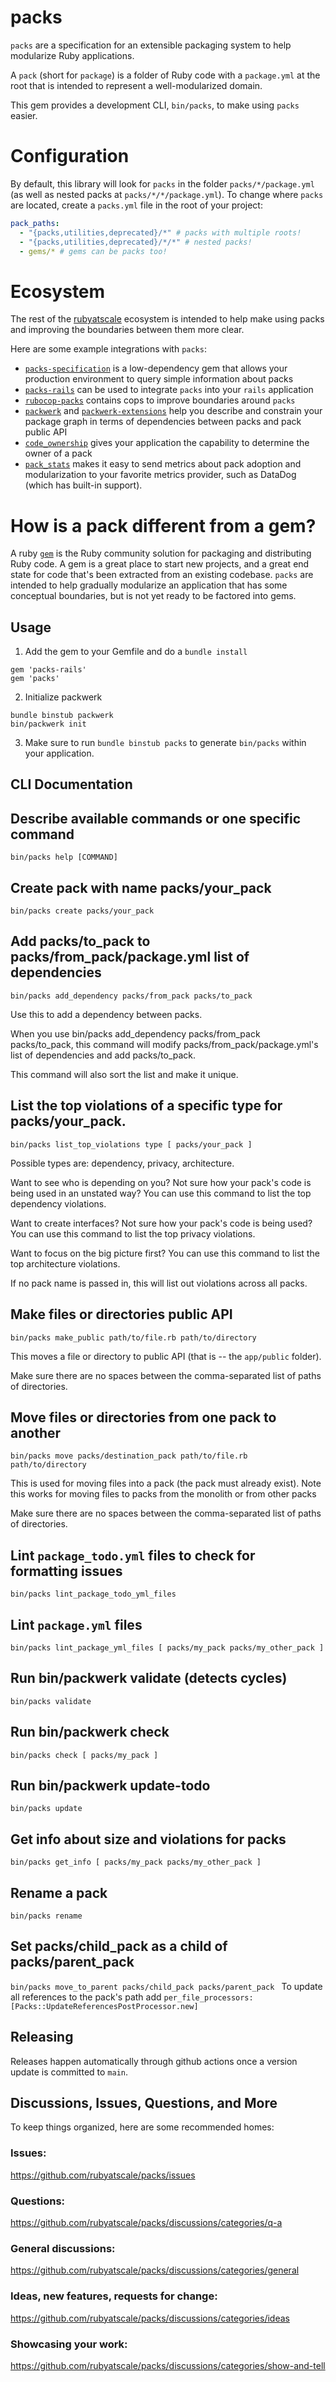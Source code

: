 # packs

`packs` are a specification for an extensible packaging system to help modularize Ruby applications.

A `pack` (short for `package`) is a folder of Ruby code with a `package.yml` at the root that is intended to represent a well-modularized domain.

This gem provides a development CLI, `bin/packs`, to make using `packs` easier.

# Configuration
By default, this library will look for `packs` in the folder `packs/*/package.yml` (as well as nested packs at `packs/*/*/package.yml`). To change where `packs` are located, create a `packs.yml` file in the root of your project:
```yml
pack_paths:
  - "{packs,utilities,deprecated}/*" # packs with multiple roots!
  - "{packs,utilities,deprecated}/*/*" # nested packs!
  - gems/* # gems can be packs too!
```

# Ecosystem
The rest of the [rubyatscale](https://github.com/rubyatscale) ecosystem is intended to help make using packs and improving the boundaries between them more clear.

Here are some example integrations with `packs`:
- [`packs-specification`](https://github.com/rubyatscale/packs-specification) is a low-dependency gem that allows your production environment to query simple information about packs
- [`packs-rails`](https://github.com/rubyatscale/packs-rails) can be used to integrate `packs` into your `rails` application
- [`rubocop-packs`](https://github.com/rubyatscale/rubocop-packs) contains cops to improve boundaries around `packs` 
- [`packwerk`](https://github.com/Shopify/packwerk) and [`packwerk-extensions`](https://github.com/rubyatscale/packwerk-extensions) help you describe and constrain your package graph in terms of dependencies between packs and pack public API
- [`code_ownership`](https://github.com/rubyatscale/code_ownership) gives your application the capability to determine the owner of a pack
- [`pack_stats`](https://github.com/rubyatscale/pack_stats) makes it easy to send metrics about pack adoption and modularization to your favorite metrics provider, such as DataDog (which has built-in support).

# How is a pack different from a gem?
A ruby [`gem`](https://guides.rubygems.org/what-is-a-gem/) is the Ruby community solution for packaging and distributing Ruby code. A gem is a great place to start new projects, and a great end state for code that's been extracted from an existing codebase. `packs` are intended to help gradually modularize an application that has some conceptual boundaries, but is not yet ready to be factored into gems.

## Usage
1. Add the gem to your Gemfile and do a `bundle install`
```
gem 'packs-rails'
gem 'packs'
```

2. Initialize packwerk
```
bundle binstub packwerk
bin/packwerk init
```

3. Make sure to run `bundle binstub packs` to generate `bin/packs` within your application.

## CLI Documentation
## Describe available commands or one specific command
`bin/packs help [COMMAND]`

## Create pack with name packs/your_pack
`bin/packs create packs/your_pack`

## Add packs/to_pack to packs/from_pack/package.yml list of dependencies
`bin/packs add_dependency packs/from_pack packs/to_pack`

Use this to add a dependency between packs.

When you use bin/packs add_dependency packs/from_pack packs/to_pack, this command will
modify packs/from_pack/package.yml's list of dependencies and add packs/to_pack.

This command will also sort the list and make it unique.

## List the top violations of a specific type for packs/your_pack.
`bin/packs list_top_violations type [ packs/your_pack ]`

Possible types are: dependency, privacy, architecture.

Want to see who is depending on you? Not sure how your pack's code is being used in an unstated way? You can use this command to list the top dependency violations.

Want to create interfaces? Not sure how your pack's code is being used? You can use this command to list the top privacy violations.

Want to focus on the big picture first? You can use this command to list the top architecture violations.

If no pack name is passed in, this will list out violations across all packs.

## Make files or directories public API
`bin/packs make_public path/to/file.rb path/to/directory`

This moves a file or directory to public API (that is -- the `app/public` folder).

Make sure there are no spaces between the comma-separated list of paths of directories.

## Move files or directories from one pack to another
`bin/packs move packs/destination_pack path/to/file.rb path/to/directory`

This is used for moving files into a pack (the pack must already exist).
Note this works for moving files to packs from the monolith or from other packs

Make sure there are no spaces between the comma-separated list of paths of directories.

## Lint `package_todo.yml` files to check for formatting issues
`bin/packs lint_package_todo_yml_files`

## Lint `package.yml` files
`bin/packs lint_package_yml_files [ packs/my_pack packs/my_other_pack ]`

## Run bin/packwerk validate (detects cycles)
`bin/packs validate`

## Run bin/packwerk check
`bin/packs check [ packs/my_pack ]`

## Run bin/packwerk update-todo
`bin/packs update`

## Get info about size and violations for packs
`bin/packs get_info [ packs/my_pack packs/my_other_pack ]`

## Rename a pack
`bin/packs rename`

## Set packs/child_pack as a child of packs/parent_pack
`bin/packs move_to_parent packs/child_pack packs/parent_pack `
To update all references to the pack's path add `per_file_processors:[Packs::UpdateReferencesPostProcessor.new]`

## Releasing
Releases happen automatically through github actions once a version update is committed to `main`.

## Discussions, Issues, Questions, and More
To keep things organized, here are some recommended homes:

### Issues:
https://github.com/rubyatscale/packs/issues

### Questions:
https://github.com/rubyatscale/packs/discussions/categories/q-a

### General discussions:
https://github.com/rubyatscale/packs/discussions/categories/general

### Ideas, new features, requests for change:
https://github.com/rubyatscale/packs/discussions/categories/ideas

### Showcasing your work:
https://github.com/rubyatscale/packs/discussions/categories/show-and-tell
